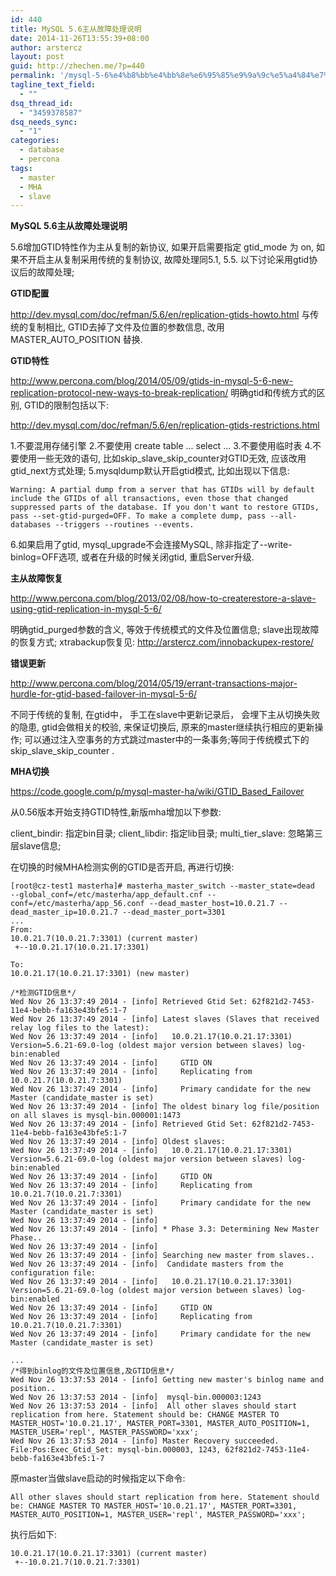 ```yaml
---
id: 440
title: MySQL 5.6主从故障处理说明
date: 2014-11-26T13:55:39+08:00
author: arstercz
layout: post
guid: http://zhechen.me/?p=440
permalink: '/mysql-5-6%e4%b8%bb%e4%bb%8e%e6%95%85%e9%9a%9c%e5%a4%84%e7%90%86%e8%af%b4%e6%98%8e/'
tagline_text_field:
  - ""
dsq_thread_id:
  - "3459378587"
dsq_needs_sync:
  - "1"
categories:
  - database
  - percona
tags:
  - master
  - MHA
  - slave
---
```

<strong>MySQL 5.6主从故障处理说明</strong>

5.6增加GTID特性作为主从复制的新协议, 如果开启需要指定 gtid_mode 为 on, 如果不开启主从复制采用传统的复制协议, 故障处理同5.1, 5.5. 以下讨论采用gtid协议后的故障处理;

<strong>GTID配置</strong>

<a href="http://dev.mysql.com/doc/refman/5.6/en/replication-gtids-howto.html">http://dev.mysql.com/doc/refman/5.6/en/replication-gtids-howto.html</a>
与传统的复制相比, GTID去掉了文件及位置的参数信息, 改用 MASTER_AUTO_POSITION 替换.
<!--more-->

<strong>GTID特性</strong>

<a href="http://www.percona.com/blog/2014/05/09/gtids-in-mysql-5-6-new-replication-protocol-new-ways-to-break-replication/">http://www.percona.com/blog/2014/05/09/gtids-in-mysql-5-6-new-replication-protocol-new-ways-to-break-replication/</a>
明确gtid和传统方式的区别, GTID的限制包括以下:

<a href="http://dev.mysql.com/doc/refman/5.6/en/replication-gtids-restrictions.html">http://dev.mysql.com/doc/refman/5.6/en/replication-gtids-restrictions.html</a>

1.不要混用存储引擎
2.不要使用 create table ... select ...
3.不要使用临时表
4.不要使用一些无效的语句, 比如skip_slave_skip_counter对GTID无效, 应该改用gtid_next方式处理;
5.mysqldump默认开启gtid模式, 比如出现以下信息:
```
Warning: A partial dump from a server that has GTIDs will by default include the GTIDs of all transactions, even those that changed suppressed parts of the database. If you don't want to restore GTIDs, pass --set-gtid-purged=OFF. To make a complete dump, pass --all-databases --triggers --routines --events.
```
6.如果启用了gtid, mysql_upgrade不会连接MySQL, 除非指定了--write-binlog=OFF选项, 或者在升级的时候关闭gtid, 重启Server升级.

<strong>主从故障恢复</strong>

<a href="http://www.percona.com/blog/2013/02/08/how-to-createrestore-a-slave-using-gtid-replication-in-mysql-5-6/">http://www.percona.com/blog/2013/02/08/how-to-createrestore-a-slave-using-gtid-replication-in-mysql-5-6/</a>

明确gtid_purged参数的含义, 等效于传统模式的文件及位置信息; slave出现故障的恢复方式;
xtrabackup恢复见: <a href="http://arstercz.com/innobackupex-restore/">http://arstercz.com/innobackupex-restore/</a>

<strong>错误更新</strong>

http://www.percona.com/blog/2014/05/19/errant-transactions-major-hurdle-for-gtid-based-failover-in-mysql-5-6/

不同于传统的复制, 在gtid中， 手工在slave中更新记录后， 会埋下主从切换失败的隐患, gtid会做相关的校验, 来保证切换后, 原来的master继续执行相应的更新操作; 可以通过注入空事务的方式跳过master中的一条事务;等同于传统模式下的 skip_slave_skip_counter .

<strong>MHA切换</strong>

<a href="https://code.google.com/p/mysql-master-ha/wiki/GTID_Based_Failover">https://code.google.com/p/mysql-master-ha/wiki/GTID_Based_Failover</a>

从0.56版本开始支持GTID特性,新版mha增加以下参数:

client_bindir: 指定bin目录;
client_libdir: 指定lib目录;
multi_tier_slave: 忽略第三层slave信息;

在切换的时候MHA检测实例的GTID是否开启, 再进行切换:
```
[root@cz-test1 masterha]# masterha_master_switch --master_state=dead  --global_conf=/etc/masterha/app_default.cnf --conf=/etc/masterha/app_56.conf --dead_master_host=10.0.21.7 --dead_master_ip=10.0.21.7 --dead_master_port=3301
...
From:
10.0.21.7(10.0.21.7:3301) (current master)
 +--10.0.21.17(10.0.21.17:3301)

To:
10.0.21.17(10.0.21.17:3301) (new master)

/*检测GTID信息*/
Wed Nov 26 13:37:49 2014 - [info] Retrieved Gtid Set: 62f821d2-7453-11e4-bebb-fa163e43bfe5:1-7
Wed Nov 26 13:37:49 2014 - [info] Latest slaves (Slaves that received relay log files to the latest):
Wed Nov 26 13:37:49 2014 - [info]   10.0.21.17(10.0.21.17:3301)  Version=5.6.21-69.0-log (oldest major version between slaves) log-bin:enabled
Wed Nov 26 13:37:49 2014 - [info]     GTID ON
Wed Nov 26 13:37:49 2014 - [info]     Replicating from 10.0.21.7(10.0.21.7:3301)
Wed Nov 26 13:37:49 2014 - [info]     Primary candidate for the new Master (candidate_master is set)
Wed Nov 26 13:37:49 2014 - [info] The oldest binary log file/position on all slaves is mysql-bin.000001:1473
Wed Nov 26 13:37:49 2014 - [info] Retrieved Gtid Set: 62f821d2-7453-11e4-bebb-fa163e43bfe5:1-7
Wed Nov 26 13:37:49 2014 - [info] Oldest slaves:
Wed Nov 26 13:37:49 2014 - [info]   10.0.21.17(10.0.21.17:3301)  Version=5.6.21-69.0-log (oldest major version between slaves) log-bin:enabled
Wed Nov 26 13:37:49 2014 - [info]     GTID ON
Wed Nov 26 13:37:49 2014 - [info]     Replicating from 10.0.21.7(10.0.21.7:3301)
Wed Nov 26 13:37:49 2014 - [info]     Primary candidate for the new Master (candidate_master is set)
Wed Nov 26 13:37:49 2014 - [info] 
Wed Nov 26 13:37:49 2014 - [info] * Phase 3.3: Determining New Master Phase..
Wed Nov 26 13:37:49 2014 - [info] 
Wed Nov 26 13:37:49 2014 - [info] Searching new master from slaves..
Wed Nov 26 13:37:49 2014 - [info]  Candidate masters from the configuration file:
Wed Nov 26 13:37:49 2014 - [info]   10.0.21.17(10.0.21.17:3301)  Version=5.6.21-69.0-log (oldest major version between slaves) log-bin:enabled
Wed Nov 26 13:37:49 2014 - [info]     GTID ON
Wed Nov 26 13:37:49 2014 - [info]     Replicating from 10.0.21.7(10.0.21.7:3301)
Wed Nov 26 13:37:49 2014 - [info]     Primary candidate for the new Master (candidate_master is set)

...
/*得到binlog的文件及位置信息,及GTID信息*/
Wed Nov 26 13:37:53 2014 - [info] Getting new master's binlog name and position..
Wed Nov 26 13:37:53 2014 - [info]  mysql-bin.000003:1243
Wed Nov 26 13:37:53 2014 - [info]  All other slaves should start replication from here. Statement should be: CHANGE MASTER TO MASTER_HOST='10.0.21.17', MASTER_PORT=3301, MASTER_AUTO_POSITION=1, MASTER_USER='repl', MASTER_PASSWORD='xxx';
Wed Nov 26 13:37:53 2014 - [info] Master Recovery succeeded. File:Pos:Exec_Gtid_Set: mysql-bin.000003, 1243, 62f821d2-7453-11e4-bebb-fa163e43bfe5:1-7
```

原master当做slave启动的时候指定以下命令:
```
All other slaves should start replication from here. Statement should be: CHANGE MASTER TO MASTER_HOST='10.0.21.17', MASTER_PORT=3301, MASTER_AUTO_POSITION=1, MASTER_USER='repl', MASTER_PASSWORD='xxx';
```

执行后如下:
```
10.0.21.17(10.0.21.17:3301) (current master)
 +--10.0.21.7(10.0.21.7:3301)
```